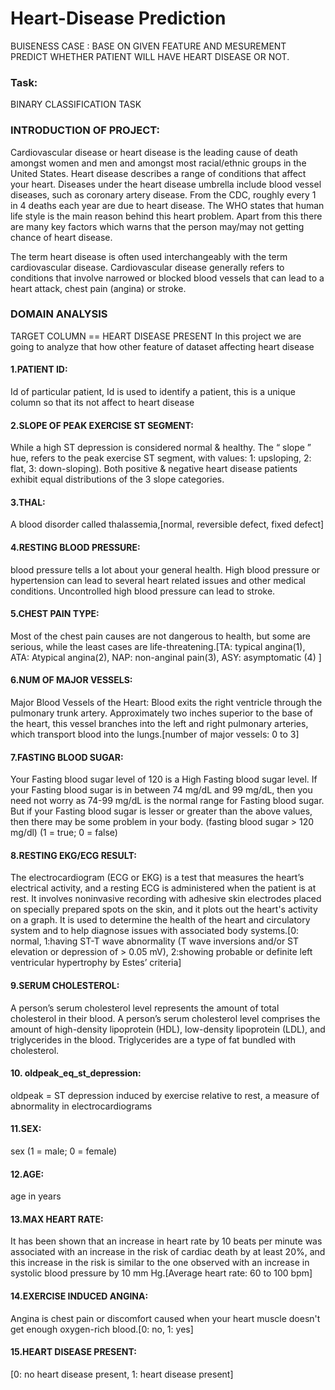 # Heart-Disease Prediction


BUISENESS CASE :
BASE ON GIVEN FEATURE AND MESUREMENT PREDICT WHETHER PATIENT WILL HAVE HEART DISEASE OR NOT.

### Task:
BINARY CLASSIFICATION TASK


### INTRODUCTION OF PROJECT:
Cardiovascular disease or heart disease is the leading cause of death amongst women and men and amongst most racial/ethnic groups in the United States. Heart disease describes a range of conditions that affect your heart. Diseases under the heart disease umbrella include blood vessel diseases, such as coronary artery disease. From the CDC, roughly every 1 in 4 deaths each year are due to heart disease. The WHO states that human life style is the main reason behind this heart problem. Apart from this there are many key factors which warns that the person may/may not getting chance of heart disease.

The term heart disease is often used interchangeably with the term cardiovascular disease. Cardiovascular disease generally refers to conditions that involve narrowed or blocked blood vessels that can lead to a heart attack, chest pain (angina) or stroke.

### DOMAIN ANALYSIS
TARGET COLUMN == HEART DISEASE PRESENT
In this project we are going to analyze that how other feature of dataset affecting heart disease

#### 1.PATIENT ID: 
Id of particular patient, Id is used to identify a patient, this is a unique column so that its not affect to heart disease

#### 2.SLOPE OF PEAK EXERCISE ST SEGMENT: 
While a high ST depression is considered normal & healthy. The “ slope ” hue, refers to the peak exercise ST segment, with values: 1: upsloping, 2: flat, 3: down-sloping). Both positive & negative heart disease patients exhibit equal distributions of the 3 slope categories.

#### 3.THAL:
A blood disorder called thalassemia,[normal, reversible defect, fixed defect]

#### 4.RESTING BLOOD PRESSURE: 
blood pressure tells a lot about your general health. High blood pressure or hypertension can lead to several heart related issues and other medical conditions. Uncontrolled high blood pressure can lead to stroke.

#### 5.CHEST PAIN TYPE:
Most of the chest pain causes are not dangerous to health, but some are serious, while the least cases are life-threatening.[TA: typical angina(1), ATA: Atypical angina(2), NAP: non-anginal pain(3), ASY: asymptomatic (4) ]

#### 6.NUM OF MAJOR VESSELS: 
Major Blood Vessels of the Heart: Blood exits the right ventricle through the pulmonary trunk artery. Approximately two inches superior to the base of the heart, this vessel branches into the left and right pulmonary arteries, which transport blood into the lungs.[number of major vessels: 0 to 3]

#### 7.FASTING BLOOD SUGAR: 
Your Fasting blood sugar level of 120 is a High Fasting blood sugar level. If your Fasting blood sugar is in between 74 mg/dL and 99 mg/dL, then you need not worry as 74-99 mg/dL is the normal range for Fasting blood sugar. But if your Fasting blood sugar is lesser or greater than the above values, then there may be some problem in your body.
(fasting blood sugar > 120 mg/dl) (1 = true; 0 = false)

#### 8.RESTING EKG/ECG RESULT: 
The electrocardiogram (ECG or EKG) is a test that measures the heart’s electrical activity, and a resting ECG is administered when the patient is at rest. It involves noninvasive recording with adhesive skin electrodes placed on specially prepared spots on the skin, and it plots out the heart's activity on a graph. It is used to determine the health of the heart and circulatory system and to help diagnose issues with associated body systems.[0: normal, 1:having ST-T wave abnormality (T wave inversions and/or ST elevation or depression of > 0.05 mV), 2:showing probable or definite left ventricular hypertrophy by Estes’ criteria]

#### 9.SERUM CHOLESTEROL:  
A person’s serum cholesterol level represents the amount of total cholesterol in their blood. A person’s serum cholesterol level comprises the amount of high-density lipoprotein (HDL), low-density lipoprotein (LDL), and triglycerides in the blood. Triglycerides are a type of fat bundled with cholesterol.

#### 10. oldpeak_eq_st_depression: 
oldpeak = ST depression induced by exercise relative to rest, a measure of abnormality in electrocardiograms

#### 11.SEX:
sex (1 = male; 0 = female)

#### 12.AGE: 
age in years




#### 13.MAX HEART RATE: 
It has been shown that an increase in heart rate by 10 beats per minute was associated with an increase in the risk of cardiac death by at least 20%, and this increase in the risk is similar to the one observed with an increase in systolic blood pressure by 10 mm Hg.[Average heart rate: 60 to 100 bpm]

#### 14.EXERCISE INDUCED ANGINA:
Angina is chest pain or discomfort caused when your heart muscle doesn't get enough oxygen-rich blood.[0: no, 1: yes]

#### 15.HEART DISEASE PRESENT:
[0: no heart disease present, 1: heart disease present]



















